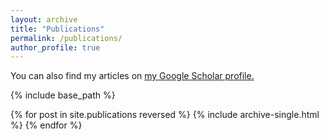 ```yaml
---
layout: archive
title: "Publications"
permalink: /publications/
author_profile: true
---
```


<!-- {% if author.googlescholar %}
  You can also find my articles on <u><a href="{{author.googlescholar}}">my Google Scholar profile</a>.</u>
{% endif %} -->

You can also find my articles on <u><a href="https://scholar.google.com/citations?view_op=list_works&hl=en&hl=en&user=_HxPFowAAAAJ">my Google Scholar profile</a>.</u>



{% include base_path %}

{% for post in site.publications reversed %}
  {% include archive-single.html %}
{% endfor %}
